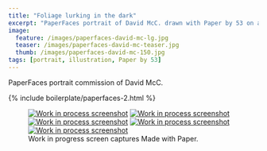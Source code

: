 ```yaml
---
title: "Foliage lurking in the dark"
excerpt: "PaperFaces portrait of David McC. drawn with Paper by 53 on an iPad."
image: 
  feature: /images/paperfaces-david-mc-lg.jpg
  teaser: /images/paperfaces-david-mc-teaser.jpg
  thumb: /images/paperfaces-david-mc-150.jpg
tags: [portrait, illustration, Paper by 53]
---
```


PaperFaces portrait commission of David McC.

{% include boilerplate/paperfaces-2.html %}

<figure class="third">
  <a href="{{ site.url }}/images/paperfaces-david-mc-process-1-lg.jpg"><img src="{{ site.url }}/images/paperfaces-david-mc-process-1-600.jpg" alt="Work in process screenshot"></a>
  <a href="{{ site.url }}/images/paperfaces-david-mc-process-2-lg.jpg"><img src="{{ site.url }}/images/paperfaces-david-mc-process-2-600.jpg" alt="Work in process screenshot"></a>
  <a href="{{ site.url }}/images/paperfaces-david-mc-process-3-lg.jpg"><img src="{{ site.url }}/images/paperfaces-david-mc-process-3-600.jpg" alt="Work in process screenshot"></a>
  <a href="{{ site.url }}/images/paperfaces-david-mc-process-4-lg.jpg"><img src="{{ site.url }}/images/paperfaces-david-mc-process-4-600.jpg" alt="Work in process screenshot"></a>
  <a href="{{ site.url }}/images/paperfaces-david-mc-process-5-lg.jpg"><img src="{{ site.url }}/images/paperfaces-david-mc-process-5-600.jpg" alt="Work in process screenshot"></a>
  <figcaption>Work in progress screen captures Made with Paper.</figcaption>
</figure>